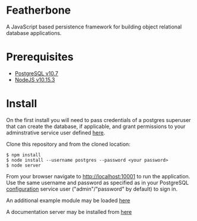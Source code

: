 Featherbone
===========
A JavaScript based persistence framework for building object relational database applications.

# Prerequisites
* [PostgreSQL v10.7](http://www.postgresql.org/)
* [NodeJS v10.15.3](https://nodejs.org/en/)
  
# Install

On the first install you will need to pass credentials of a postgres superuser that can create the database, if applicable, and grant permissions to your adminstrative service user defined [here](https://github.com/jrogelstad/featherbone/blob/master/server/config.json).

Clone this repository and from the cloned location:

```text
$ npm install
$ node install --username postgres --password <your password>
$ node server
```

From your browser navigate to <http://localhost:10001> to run the application. Use the same username and password as specified as in your PostgreSQL [configuration](https://github.com/jrogelstad/featherbone/blob/master/server/config.json) service user ("admin"/"password" by default) to sign in.

An additional example module may be loaded [here](https://github.com/jrogelstad/cardinal)

A documentation server may be installed from [here](https://github.com/jrogelstad/featherbone-docs)
